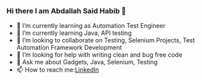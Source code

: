 ### Hi there I am Abdallah Said Habib 👋


- 🔭 I’m currently learning as Automation Test Engineer
- 🌱 I’m currently learning Java, API testing
- 👯 I’m looking to collaborate on Testing, Selenium Projects, Test Automation Framework Development
- 🤔 I’m looking for help with writing clean and bug free code
- 💬 Ask me about Gadgets, Java, Selenium, Testing
- 📫 How to reach me:[LinkedIn](https://www.linkedin.com/in/abdallah-said-92792b216/)

